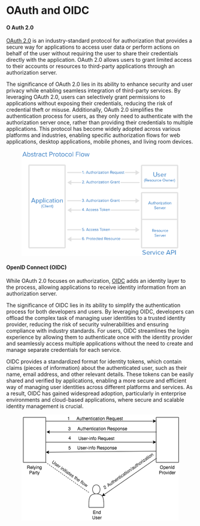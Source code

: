 # OAuth and OIDC

#### O Auth 2.0

[OAuth 2.0](https://oauth.net/2/) is an industry-standard protocol for authorization that provides a secure way for applications to access user data or perform actions on behalf of the user without requiring the user to share their credentials directly with the application. OAuth 2.0 allows users to grant limited access to their accounts or resources to third-party applications through an authorization server.

The significance of OAuth 2.0 lies in its ability to enhance security and user privacy while enabling seamless integration of third-party services. By leveraging OAuth 2.0, users can selectively grant permissions to applications without exposing their credentials, reducing the risk of credential theft or misuse. Additionally, OAuth 2.0 simplifies the authentication process for users, as they only need to authenticate with the authorization server once, rather than providing their credentials to multiple applications. This protocol has become widely adopted across various platforms and industries, enabling specific authorization flows for web applications, desktop applications, mobile phones, and living room devices.

<figure><img src="../../.gitbook/assets/abstract_flow.png" alt=""><figcaption></figcaption></figure>

#### **OpenID Connect (OIDC)**

While OAuth 2.0 focuses on authorization, [OIDC](https://www.microsoft.com/en-us/security/business/security-101/what-is-openid-connect-oidc) adds an identity layer to the process, allowing applications to receive identity information from an authorization server.

The significance of OIDC lies in its ability to simplify the authentication process for both developers and users. By leveraging OIDC, developers can offload the complex task of managing user identities to a trusted identity provider, reducing the risk of security vulnerabilities and ensuring compliance with industry standards. For users, OIDC streamlines the login experience by allowing them to authenticate once with the identity provider and seamlessly access multiple applications without the need to create and manage separate credentials for each service.

OIDC provides a standardized format for identity tokens, which contain claims (pieces of information) about the authenticated user, such as their name, email address, and other relevant details. These tokens can be easily shared and verified by applications, enabling a more secure and efficient way of managing user identities across different platforms and services. As a result, OIDC has gained widespread adoption, particularly in enterprise environments and cloud-based applications, where secure and scalable identity management is crucial.

<figure><img src="../../.gitbook/assets/oidc-basic-flow.png" alt=""><figcaption></figcaption></figure>

